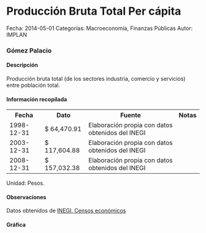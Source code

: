 Producción Bruta Total Per cápita
=====

Fecha: 2014-05-01
Categorías: Macroeconomía, Finanzas Públicas
Autor: IMPLAN

### Gómez Palacio

#### Descripción

Producción bruta total (de los sectores industria, comercio y servicios) entre población total.

#### Información recopilada

<table class="table table-hover table-bordered">
  <tr><th>Fecha</th><th>Dato</th><th>Fuente</th><th>Notas</th></tr>
  <tr><td>1998-12-31</td><td>$ 64,470.91</td><td>Elaboración propia con datos obtenidos del INEGI</td><td></td></tr>
  <tr><td>2003-12-31</td><td>$ 117,604.88</td><td>Elaboración propia con datos obtenidos del INEGI</td><td></td></tr>
  <tr><td>2008-12-31</td><td>$ 157,032.38</td><td>Elaboración propia con datos obtenidos del INEGI</td><td></td></tr>
</table>

Unidad: Pesos.

#### Observaciones

Datos obtenidos de [INEGI. Censos económicos](http://www3.inegi.org.mx/sistemas/saic/)

#### Gráfica

<div id="Morrisvrzfvahz" class="grafica"></div>
  <!-- JAVASCRIPT DE LA GRAFICA EN Morrisvrzfvahz -->
  <script>
  new Morris.Bar({
    element: 'Morrisvrzfvahz',
    data: [
      { fecha: '1998-12-31', dato: 64470.91 },
      { fecha: '2003-12-31', dato: 117604.88 },
      { fecha: '2008-12-31', dato: 157032.38 }
    ],
    xkey: 'fecha',
    ykeys: ['dato'],
    labels: ['Dato']
  });
  </script>
